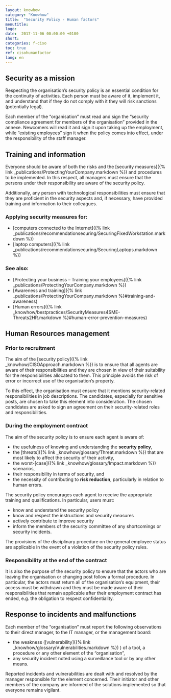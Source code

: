```yaml
---
layout: knowhow
category: "Knowhow"
title:  "Security Policy - Human factors"
menutitle:
logo:
date:  2017-11-06 00:00:00 +0100
short:
categories: f-ciso
toc: true
ref: cisohumanfactor
lang: en
---
```

## Security as a mission
Respecting the organisation’s security policy is an essential condition for the continuity of activities. Each person must be aware of it, implement it, and understand that if they do not comply with it they will risk sanctions (potentially legal).

Each member of the “organisation” must read and sign the “security compliance agreement for members of the organisation” provided in the annexe. Newcomers will read it and sign it upon taking up the employment, while “existing employees” sign it when the policy comes into effect, under the responsibility of the staff manager.

## Training and information
Everyone should be aware of both the risks and the [security measures]({% link _publications/ProtectingYourCompany.markdown %}) and procedures to be implemented. In this respect, all managers must ensure that the persons under their responsibility are aware of the security policy.

Additionally, any person with technological responsibilities must ensure that they are proficient in the security aspects and, if necessary, have provided training and information to their colleagues.

### Applying security measures for:

* [computers connected to the Internet]({% link _publications/recommendationsecuring/SecuringFixedWorkstation.markdown %})
* [laptop computers]({% link _publications/recommendationsecuring/SecuringLaptops.markdown %})

### See also:

* [Protecting your business – Training your employees]({% link _publications/ProtectingYourCompany.markdown %})
* [Awareness and training]({% link _publications/ProtectingYourCompany.markdown %}#training-and-awareness)
* [Human errors]({% link _knowhow/bestpractices/SecurityMeasures4SME-Threats2HR.markdown %}#human-error-prevention-measures)

## Human Resources management

### Prior to recruitment
The aim of the [security policy]({% link _knowhow/CISOApproach.markdown %}) is to ensure that all agents are aware of their responsibilities and they are chosen in view of their suitability for the responsibilities allocated to them. This principle avoids the risk of error or incorrect use of the organisation’s property.

To this effect, the organisation must ensure that it mentions security-related responsibilities in job descriptions. The candidates, especially for sensitive posts, are chosen to take this element into consideration. The chosen candidates are asked to sign an agreement on their security-related roles and responsibilities.

### During the employment contract
The aim of the security policy is to ensure each agent is aware of:

* the usefulness of knowing and understanding the **security policy**,
* the [threats]({% link _knowhow/glossary/Threat.markdown %})  that are most likely to affect the security of their activity,
* the worst-[case]({% link _knowhow/glossary/Impact.markdown %}) scenarios,
* their responsibility in terms of security, and
* the necessity of contributing to **risk reduction**, particularly in relation to human errors.

The security policy encourages each agent to receive the appropriate training and qualifications. In particular, users must:

* know and understand the security policy
* know and respect the instructions and security measures
* actively contribute to improve security
* inform the members of the security committee of any shortcomings or security incidents.

The provisions of the disciplinary procedure on the general employee status are applicable in the event of a violation of the security policy rules.

### Responsibility at the end of the contract
It is also the purpose of the security policy to ensure that the actors who are leaving the organisation or changing post follow a formal procedure. In particular, the actors must return all of the organisation’s equipment, their access must be withdrawn and they must be made aware of their responsibilities that remain applicable after their employment contract has ended, e.g. the obligation to respect confidentiality.

## Response to incidents and malfunctions
Each member of the “organisation” must report the following observations to their direct manager, to the IT manager, or the management board:

* the weakness ([vulnerability]({% link _knowhow/glossary/Vulnerabilities.markdown %}) ) of a tool, a procedure or any other element of the “organisation”,
* any security incident noted using a surveillance tool or by any other means.

Reported incidents and vulnerabilities are dealt with and resolved by the manager responsible for the element concerned. Their initiator and other members of the company are informed of the solutions implemented so that everyone remains vigilant.
